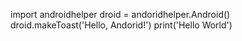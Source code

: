 import androidhelper
droid = andoridhelper.Android()
droid.makeToast('Hello, Andorid!')
print('Hello World')
